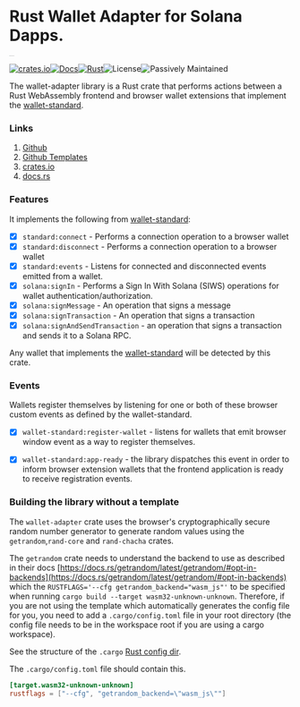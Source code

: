 # Rust Wallet Adapter for Solana Dapps.

<img src="https://raw.githubusercontent.com/JamiiDao/SolanaWalletAdapter/refs/heads/master/LOGO.svg" alt="Rust Wallet-Adapter Logo" style="zoom:5%;" />

[![crates.io](https://img.shields.io/crates/v/wallet-adapter.svg)](https://crates.io/crates/wallet-adapter)[![Docs](https://docs.rs/wallet-adapter/badge.svg)](https://docs.rs/wallet-adapter)[![Rust](https://github.com/JamiiDao/SolanaWalletAdapter/actions/workflows/rust.yml/badge.svg?branch=master)](https://github.com/JamiiDao/SolanaWalletAdapter/actions/workflows/rust.yml)![License](https://img.shields.io/crates/l/wallet-adapter)![Passively Maintained](https://img.shields.io/badge/status-passively%20maintained-cyan)

The wallet-adapter library is a Rust crate that performs actions between a Rust WebAssembly frontend and browser wallet extensions that implement the [wallet-standard](https://github.com/wallet-standard/wallet-standard).

### Links

1. [Github](https://github.com/JamiiDao/SolanaWalletAdapter)
2. [Github Templates](https://github.com/JamiiDao/SolanaWalletAdapter/tree/master/templates)
3. [crates.io](https://crates.io/crates/wallet-adapter)
4. [docs.rs](https://docs.rs/wallet-adapter/)

### Features
It implements the following from [wallet-standard](https://github.com/wallet-standard/wallet-standard):
- [x] `standard:connect` - Performs a connection operation to a browser wallet 
- [x] `standard:disconnect` - Performs a connection operation to a browser wallet 
- [x] `standard:events` - Listens for connected and disconnected events emitted from a wallet.
- [x] `solana:signIn` - Performs a Sign In With Solana (SIWS) operations for wallet authentication/authorization.
- [x] `solana:signMessage` - An operation that signs a message
- [x] `solana:signTransaction` - An operation that signs a transaction
- [x] `solana:signAndSendTransaction` - an operation that signs a transaction and sends it to a Solana RPC.

Any wallet that implements the [wallet-standard](https://github.com/wallet-standard/wallet-standard) will be detected by this crate.


### Events
Wallets register themselves by listening for one or both of these browser custom events as defined by the wallet-standard.
- [x] `wallet-standard:register-wallet` - listens for wallets that emit browser window event as a way to register themselves.
- [x] `wallet-standard:app-ready` - the library dispatches this event in order to inform browser extension wallets that the frontend application is ready to receive registration events.



### Building the library without a template

The `wallet-adapter` crate uses the browser's cryptographically secure random number generator to generate random values using the `getrandom`,`rand-core` and `rand-chacha` crates.

The `getrandom` crate needs to understand the backend to use as described in their docs [https://docs.rs/getrandom/latest/getrandom/#opt-in-backends](https://docs.rs/getrandom/latest/getrandom/#opt-in-backends) which the `RUSTFLAGS='--cfg getrandom_backend="wasm_js"'` to be specified when running `cargo build --target wasm32-unknown-unknown`. Therefore, if you are not using the template which automatically generates the config file for you, you need to add a `.cargo/config.toml` file in your root directory (the config file needs to be in the workspace root if you are using a cargo workspace).

See the structure of the `.cargo` [Rust config dir](https://github.com/JamiiDao/SolanaWalletAdapter/tree/master/.cargo).

The `.cargo/config.toml` file should contain this.

```toml
[target.wasm32-unknown-unknown]
rustflags = ["--cfg", "getrandom_backend=\"wasm_js\""]
```

